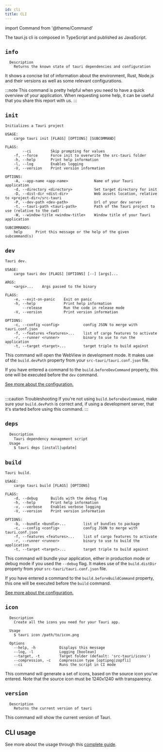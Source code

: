 ```yaml
---
id: cli
title: CLI
---
```


import Command from '@theme/Command'

The tauri.js cli is composed in TypeScript and published as JavaScript.

## `info`

<Command name="info" />

```
  Description
    Returns the known state of tauri dependencies and configuration
```

It shows a concise list of information about the environment, Rust, Node.js and their versions as well as some relevant configurations.

:::note
This command is pretty helpful when you need to have a quick overview of your application. When requesting some help, it can be useful that you share this report with us.
:::

## `init`

<Command name="init" />

```
Initializes a Tauri project

USAGE:
    cargo tauri init [FLAGS] [OPTIONS] [SUBCOMMAND]

FLAGS:
        --ci         Skip prompting for values
    -f, --force      Force init to overwrite the src-tauri folder
    -h, --help       Print help information
    -l, --log        Enables logging
    -V, --version    Print version information

OPTIONS:
    -A, --app-name <app-name>            Name of your Tauri application
    -d, --directory <directory>          Set target directory for init
    -D, --dist-dir <dist-dir>            Web assets location, relative to <project-dir>/src-tauri
    -P, --dev-path <dev-path>            Url of your dev server
    -t, --tauri-path <tauri-path>        Path of the Tauri project to use (relative to the cwd)
    -W, --window-title <window-title>    Window title of your Tauri application

SUBCOMMANDS:
    help      Print this message or the help of the given subcommand(s)
```

## `dev`

<Command name="dev" />

```
Tauri dev.

USAGE:
    cargo tauri dev [FLAGS] [OPTIONS] [--] [args]...

ARGS:
    <args>...    Args passed to the binary

FLAGS:
    -e, --exit-on-panic    Exit on panic
    -h, --help             Print help information
        --release          Run the code in release mode
    -V, --version          Print version information

OPTIONS:
    -c, --config <config>           config JSON to merge with tauri.conf.json
    -f, --features <features>...    list of cargo features to activate
    -r, --runner <runner>           binary to use to run the application
    -t, --target <target>...        target triple to build against
```

This command will open the WebView in development mode. It makes use of the `build.devPath` property from your `src-tauri/tauri.conf.json` file.

If you have entered a command to the `build.beforeDevCommand` property, this one will be executed before the `dev` command.

<a href="/docs/api/config#build">See more about the configuration.</a><br/><br/>

:::caution Troubleshooting
If you're not using `build.beforeDevCommand`, make sure your `build.devPath` is correct and, if using a development server, that it's started before using this command.
:::

## `deps`

<Command name="deps update" />

```sh
  Description
    Tauri dependency management script
  Usage
    $ tauri deps [install|update]
```

## `build`

<Command name="build" />

```
Tauri build.

USAGE:
    cargo tauri build [FLAGS] [OPTIONS]

FLAGS:
    -d, --debug      Builds with the debug flag
    -h, --help       Print help information
    -v, --verbose    Enables verbose logging
    -V, --version    Print version information

OPTIONS:
    -b, --bundle <bundle>...        list of bundles to package
    -c, --config <config>           config JSON to merge with tauri.conf.json
    -f, --features <features>...    list of cargo features to activate
    -r, --runner <runner>           binary to use to build the application
    -t, --target <target>...        target triple to build against
```

This command will bundle your application, either in production mode or debug mode if you used the `--debug` flag. It makes use of the `build.distDir` property from your `src-tauri/tauri.conf.json` file.

If you have entered a command to the `build.beforeBuildCommand` property, this one will be executed before the `build` command.

<a href="/docs/api/config#build">See more about the configuration.</a>

## `icon`

<Command name="icon" />

```
  Description
    Create all the icons you need for your Tauri app.

  Usage
    $ tauri icon /path/to/icon.png

  Options
    --help, -h           Displays this message
    --log, -l            Logging [boolean]
    --target, -t         Target folder (default: 'src-tauri/icons')
    --compression, -c    Compression type [optipng|zopfli]
    --ci                 Runs the script in CI mode
```

This command will generate a set of icons, based on the source icon you've entered. Note that the source icon must be 1240x1240 with transparency.

## `version`

<Command name="--version" />

```
  Description
    Returns the current version of tauri
```

This command will show the current version of Tauri.

## CLI usage

See more about the usage through this [complete guide](/docs/development/integration).

